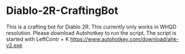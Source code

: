 # Diablo-2R-CraftingBot
This is a crafting bot for Diablo 2R.
This currently only works in WHQD resolution.
Please download Autohotkey to run the script.
The script is started with LeftContr + K
https://www.autohotkey.com/download/ahk-v2.exe
